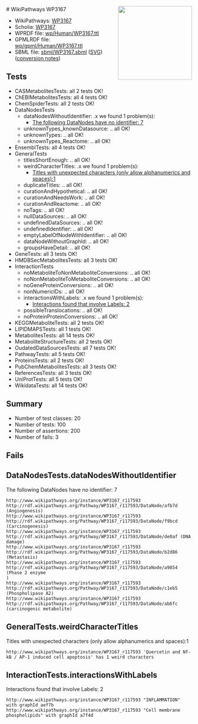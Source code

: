 <img style="float: right; width: 200px" src="../logo.png" />
# WikiPathways WP3167

* WikiPathways: [WP3167](https://identifiers.org/wikipathways:WP3167)
* Scholia: [WP3167](https://scholia.toolforge.org/wikipathways/WP3167)
* WPRDF file: [wp/Human/WP3167.ttl](../wp/Human/WP3167.ttl)
* GPMLRDF file: [wp/gpml/Human/WP3167.ttl](../wp/gpml/Human/WP3167.ttl)
* SBML file: [sbml/WP3167.sbml](../sbml/WP3167.sbml) ([SVG](../sbml/WP3167.svg)) ([conversion notes](../sbml/WP3167.txt))

## Tests
* CASMetabolitesTests: all 2 tests OK!
* ChEBIMetabolitesTests: all 4 tests OK!
* ChemSpiderTests: all 2 tests OK!
* DataNodesTests
    * dataNodesWithoutIdentifier: .x we found 1 problem(s):
        * [The following DataNodes have no identifier: 7](#d2d32fa6)
    * unknownTypes_knownDatasource: .. all OK!
    * unknownTypes: .. all OK!
    * unknownTypes_Reactome: .. all OK!
* EnsemblTests: all 4 tests OK!
* GeneralTests
    * titlesShortEnough: .. all OK!
    * weirdCharacterTitles: .x we found 1 problem(s):
        * [Titles with unexpected characters (only allow alphanumerics and spaces):1](#fda87b3f)
    * duplicateTitles: .. all OK!
    * curationAndHypothetical: .. all OK!
    * curationAndNeedsWork: .. all OK!
    * curationAndReactome: .. all OK!
    * noTags: .. all OK!
    * nullDataSources: .. all OK!
    * undefinedDataSources: .. all OK!
    * undefinedIdentifier: .. all OK!
    * emptyLabelOfNodeWithIdentifier: .. all OK!
    * dataNodeWithoutGraphId: .. all OK!
    * groupsHaveDetail: .. all OK!
* GeneTests: all 3 tests OK!
* HMDBSecMetabolitesTests: all 3 tests OK!
* InteractionTests
    * noMetaboliteToNonMetaboliteConversions: .. all OK!
    * noNonMetaboliteToMetaboliteConversions: .. all OK!
    * noGeneProteinConversions: .. all OK!
    * nonNumericIDs: .. all OK!
    * interactionsWithLabels: .x we found 1 problem(s):
        * [Interactions found that involve Labels: 2](#630d2679)
    * possibleTranslocations: .. all OK!
    * noProteinProteinConversions: .. all OK!
* KEGGMetaboliteTests: all 2 tests OK!
* LIPIDMAPSTests: all 1 tests OK!
* MetabolitesTests: all 14 tests OK!
* MetaboliteStructureTests: all 2 tests OK!
* OudatedDataSourcesTests: all 7 tests OK!
* PathwayTests: all 5 tests OK!
* ProteinsTests: all 2 tests OK!
* PubChemMetabolitesTests: all 3 tests OK!
* ReferencesTests: all 3 tests OK!
* UniProtTests: all 5 tests OK!
* WikidataTests: all 14 tests OK!


## Summary

* Number of test classes: 20
* Number of tests: 100
* Number of assertions: 200
* Number of fails: 3

## Fails

<a name="d2d32fa6" />

## DataNodesTests.dataNodesWithoutIdentifier

The following DataNodes have no identifier: 7
```
http://www.wikipathways.org/instance/WP3167_r117593 http://rdf.wikipathways.org/Pathway/WP3167_r117593/DataNode/afb7d (Angiogenesis)
http://www.wikipathways.org/instance/WP3167_r117593 http://rdf.wikipathways.org/Pathway/WP3167_r117593/DataNode/f9bcd (Carcinogenesis)
http://www.wikipathways.org/instance/WP3167_r117593 http://rdf.wikipathways.org/Pathway/WP3167_r117593/DataNode/de0af (DNA damage)
http://www.wikipathways.org/instance/WP3167_r117593 http://rdf.wikipathways.org/Pathway/WP3167_r117593/DataNode/b2d86 (Metastasis)
http://www.wikipathways.org/instance/WP3167_r117593 http://rdf.wikipathways.org/Pathway/WP3167_r117593/DataNode/a9854 (Phase 2 enzyme
)
http://www.wikipathways.org/instance/WP3167_r117593 http://rdf.wikipathways.org/Pathway/WP3167_r117593/DataNode/c1eb5 (Phospholipase A2)
http://www.wikipathways.org/instance/WP3167_r117593 http://rdf.wikipathways.org/Pathway/WP3167_r117593/DataNode/ab6fc (carcinogenic metabolite)
```

<a name="fda87b3f" />

## GeneralTests.weirdCharacterTitles

Titles with unexpected characters (only allow alphanumerics and spaces):1
```
http://www.wikipathways.org/instance/WP3167_r117593 'Quercetin and Nf-kB / AP-1 induced cell apoptosis' has 1 weird characters
```

<a name="630d2679" />

## InteractionTests.interactionsWithLabels

Interactions found that involve Labels: 2
```
http://www.wikipathways.org/instance/WP3167_r117593 "INFLAMMATION" with graphId aef7b
http://www.wikipathways.org/instance/WP3167_r117593 "Cell membrane phospholipids" with graphId a7f4d
```

